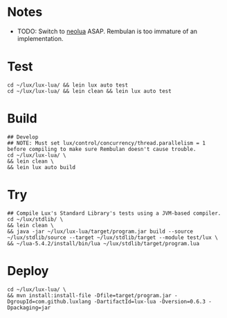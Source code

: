 # Notes

* TODO: Switch to [neolua](https://github.com/neolithos/neolua) ASAP. Rembulan is too immature of an implementation.

# Test

```
cd ~/lux/lux-lua/ && lein lux auto test
cd ~/lux/lux-lua/ && lein clean && lein lux auto test
```

# Build

```
## Develop
## NOTE: Must set lux/control/concurrency/thread.parallelism = 1 before compiling to make sure Rembulan doesn't cause trouble.
cd ~/lux/lux-lua/ \
&& lein clean \
&& lein lux auto build
```

# Try

```
## Compile Lux's Standard Library's tests using a JVM-based compiler.
cd ~/lux/stdlib/ \
&& lein clean \
&& java -jar ~/lux/lux-lua/target/program.jar build --source ~/lux/stdlib/source --target ~/lux/stdlib/target --module test/lux \
&& ~/lua-5.4.2/install/bin/lua ~/lux/stdlib/target/program.lua
```

# Deploy

```
cd ~/lux/lux-lua/ \
&& mvn install:install-file -Dfile=target/program.jar -DgroupId=com.github.luxlang -DartifactId=lux-lua -Dversion=0.6.3 -Dpackaging=jar
```

